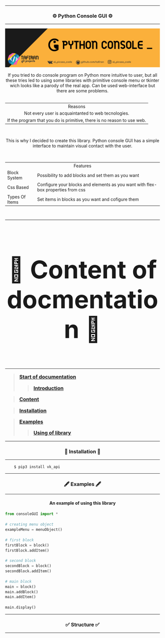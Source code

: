 	
<hr name="start" />

<!-- name of project -->
<h3 align="center">
 <b>⚙ Python Console GUI ⚙</b>
</h3>

<!-- introduction  -->
<hr name="i1" />

<img src="https://github.com/tafiran/Python-Console-GUI/blob/main/media/block.png" alt="illustration 1"></img>

<!-- socials -->
<div class="vk" width="50" height="30" color="red">

</div>

<div class="facebook">

</div>

<div class="instagram">

</div>

	
<!-- first block paragraph -->
<div align="center" text-align="justify"> 
If you tried to do console program on Python more intuitive to user, but all these tries led to using some libraries with primitive console menu or tkinter wich looks like a parody of the real app. Can be used web-interface but there are some problems. 
</div> <br />

<!-- reasons why do i create this lib -->
<table align="center">
	<tbody>
	  <tr>
				<td colspan="2" align="center">Reasons</td>
			</tr>
			<tr>
				<td align="center">Not every user is acquaintanted to web tecnologies.</td>
			</tr>
			<tr>
				<td align="center">If the program that you do is primitive, there is no reason to use web.</td>
			</tr>
		</tbody>
</table> <br />
<p align="center">This is why I decided to create this library. Python console GUI has a simple interface to maintain visual contact with the user.</p><br />

<!-- features of library -->
<table align="center">
	<tbody>
  <tr>
			<td colspan="2" align="center">Features</td>
		</tr>
		<tr>
			<td>Block System</td>
			<td>Possibility to add blocks and set them as you want</td>
		</tr>
		<tr>
			<td>Css Based</td>
			<td>Configure your blocks and elements as you want with flex-box properties from css</td>
		</tr>
		<tr>
			<td>Types Of Items</td>
			<td>Set items in blocks as you want and cofigure them</td>
		</tr>
	</tbody>
</table> <br />

	
<hr name="content" />

<!-- Content of documentation -->
<h3 align="center" style="font-size: 80px;" id="#content">
 📜 Content of docmentation 📜
<h3> 
	
	
<hr />
	
<!-- content -->
<blockquote align><p><a href="#start">Start of documentation</a></p>
	<blockquote><p><a href="#i1">Introduction</a></p></blockquote>
</blockquote>
	
<blockquote><p><a href="#content">Content</a></p></blockquote>
<blockquote><p><a href="#install">Installation</a></p></blockquote>
<blockquote><p><a href="#examples">Examples</a></p>
	<blockquote><p><a href="#e1">Using of library</a></p></blockquote>
</blockquote>
	
<hr name="install" />

<!-- title -->
<h3 align="center">
 <b>🧭 Installation 🧭</b>
</h3>

<!-- installation  -->
<hr />
	
	    $ pip3 install vk_api

<hr name="examples"/>
	
<!-- title -->
<h3 align="center">
 <b>🖋 Examples 🖋</b>
</h3>

<!-- examples  -->
	
<hr />
	
<h4 name="e1" align="center">An example of using this library</h4>
	
```Python
from consoleGUI import *

# creating menu object
exampleMenu = menuObject()

# first block
firstBlock = block()
firstBlock.addItem()

# second block
secondBlock = block()
secondBlock.addItem()

# main block
main = block()
main.addBlock()
main.addItem()

main.display()
```
	
<hr name="struct"/>
	
<!-- title -->
<h3 align="center">
 <b>✅ Structure ✅</b>
</h3>

<!-- examples  -->
	
<hr />
